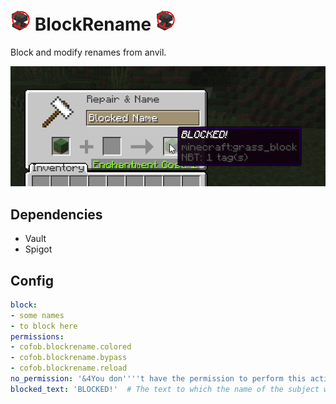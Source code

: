 # ![Logo](/docs/images/logo.png) BlockRename ![Logo](/docs/images/logo.png)
Block and modify renames from anvil.

![Plugin in work](/docs/images/demonstration.png)

## Dependencies
  - Vault
  - Spigot

## Config
```yaml
block:
- some names
- to block here
permissions:
- cofob.blockrename.colored
- cofob.blockrename.bypass
- cofob.blockrename.reload
no_permission: '&4You don''''t have the permission to perform this action!'
blocked_text: 'BLOCKED!'  # The text to which the name of the subject will be replaced
```

